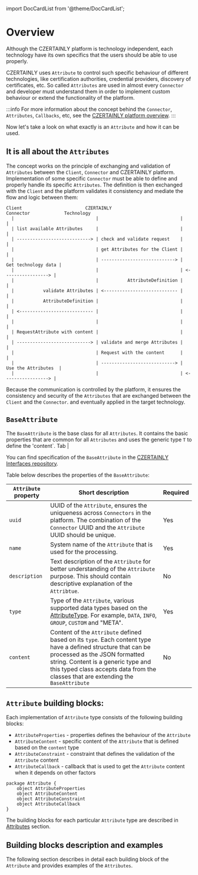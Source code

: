 import DocCardList from '@theme/DocCardList';

# Overview

Although the CZERTAINLY platform is technology independent, each technology have its own specifics that the users should be able to use properly.

CZERTAINLY uses `Attribute` to control such specific behaviour of different technologies, like certification authorities, credential providers, discovery of certificates, etc. So called `Attributes` are used in almost every `Connector` and developer must understand them in order to implement custom behaviour or extend the functionality of the platform.

:::info
For more information about the concept behind the `Connector`, `Attributes`, `Callbacks`, etc, see the [CZERTAINLY platform overview](../../concept-design/overview).
:::

Now let's take a look on what exactly is an `Attribute` and how it can be used.

## It is all about the `Attributes`

The concept works on the principle of exchanging and validation of `Attributes` between the `Client`, `Connector` and CZERTAINLY platform.
Implementation of some specific `Connector` must be able to define and properly handle its specific `Attributes`. The definition is then exchanged with the `Client` and the platform validates it consistency and mediate the flow and logic between them:

```
Client                        CZERTAINLY                      Connector             Technology
  |                               |                               |                     |
  | list available Attributes     |                               |                     |
  | ----------------------------> | check and validate request    |                     |
  |                               | get Attributes for the Client |                     |
  |                               | ----------------------------> | Get technology data |
  |                               |                               | <-----------------> |
  |                               |           AttributeDefinition |                     |  
  |           validate Attributes | <---------------------------- |                     |
  |           AttributeDefinition |                               |                     |
  | <---------------------------- |                               |                     |
  |                               |                               |                     |
  | RequestAttribute with content |                               |                     |
  | ----------------------------> | validate and merge Attributes |                     |
  |                               | Request with the content      |                     |
  |                               | ----------------------------> | Use the Attributes  |
  |                               |                               | <-----------------> |
```

Because the communication is controlled by the platform, it ensures the consistency and security of the `Attributes` that are exchanged between the `Client` and the `Connector`. and eventually applied in the target technology.

## `BaseAttribute`

The `BaseAttribute` is the base class for all `Attributes`. It contains the basic properties that are common for all `Attributes` and uses the generic type `T` to define the 'content`. Tab                                                                                                  |

You can find specification of the `BaseAttribute` in the [CZERTAINLY Interfaces repository](https://github.com/3KeyCompany/CZERTAINLY-Interfaces).

Table below describes the properties of the `BaseAttribute`:

| `Attribute` property | Short description                                                                                                                                                                                                                                                                               | Required                                      |
| -------------------- | ----------------------------------------------------------------------------------------------------------------------------------------------------------------------------------------------------------------------------------------------------------------------------------------------- | --------------------------------------------- |
| `uuid`               | UUID of the `Attribute`, ensures the uniqueness across `Connectors` in the platform. The combination of the `Connector` UUID and the `Attribute` UUID should be unique.                                                                                                                         | <span class="badge badge--success">Yes</span> |
| `name`               | System name of the `Attribute` that is used for the processing.                                                                                                                                                                                                                                 | <span class="badge badge--success">Yes</span> |
| `description`        | Text description of the `Attribute` for better understanding of the `Attribute` purpose. This should contain descriptive explanation of the `Attribtue`.                                                                                                                                        | <span class="badge badge--danger">No</span>   |
| `type`               | Type of the `Attribute`, various supported data types based on the [AttributeType](https://github.com/3KeyCompany/CZERTAINLY-Interfaces/blob/develop/src/main/java/com/czertainly/api/model/common/attribute/v2/AttributeType.java). For example, `DATA`, `INFO`, `GROUP`, `CUSTOM` and "META". | <span class="badge badge--success">Yes</span> |
| `content`            | Content of the `Attribute` defined based on its `type`. Each content type have a defined structure that can be processed as the JSON formatted string. Content is a generic type and this typed class accepts data from the classes that are extending the `BaseAttribute`                      | <span class="badge badge--danger">No</span>   |

## `Attribute` building blocks:

Each implementation of `Attribute` type consists of the following building blocks:

- `AttributeProperties` - properties defines the behaviour of the `Attribute`
- `AttributeContent` - specific content of the `Attribute` that is defined based on the `content` type
- `AttributeConstraint` - constraint that defines the validation of the `Attribute` content
- `AttributeCallback` - callback that is used to get the `Attribute` content when it depends on other factors

```plantuml
package Attribute {
    object AttributeProperties
    object AttributeContent
    object AttributeConstraint
    object AttributeCallback
}
```

The building blocks for each particular `Attribute` type are described in [Attributes](attributes) section.

## Building blocks description and examples

The following section describes in detail each building block of the `Attribute` and provides examples of the `Attributes`.

<DocCardList/>